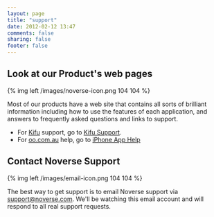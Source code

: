 ```yaml
---
layout: page
title: "support"
date: 2012-02-12 13:47
comments: false
sharing: false
footer: false
---
```


## Look at our Product's web pages

{% img left /images/noverse-icon.png 104 104 %}

Most of our products have a web site that contains all sorts of brilliant information including how to use the features of each application, and answers to frequently asked questions and links to support.

* For [Kifu](http://www.kifuapp.com) support, go to [Kifu Support](http://www.kifuapp.com/support).
* For [oo.com.au](http://www.oo.com.au) help, go to [iPhone App Help](http://www.oo.com.au/iphone-app-help/)

## Contact Noverse Support

{% img left /images/email-icon.png 104 104 %}

The best way to get support is to email Noverse support via [support@noverse.com](mailto:support@noverse.com). We'll be watching this email account and will respond to all real support requests.

